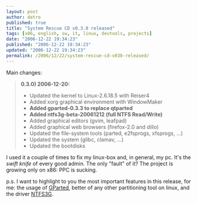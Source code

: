 ```yaml
---
layout: post
author: detro
published: true
title: "System Rescue CD v0.3.0 released"
tags: [x86, english, sw, it, linux, devtools, projects]
date: "2006-12-22 19:34:23"
published: "2006-12-22 19:34:23"
updated: "2006-12-22 19:34:23"
permalink: /2006/12/22/system-rescue-cd-v030-released/
---
```


Main changes:
<blockquote>
<strong>0.3.0) 2006-12-20:</strong>
<ul>
          	<li>Updated the kernel to Linux-2.6.18.5 with Reiser4</li>
          	<li>Added xorg graphical environment with WindowMaker</li>
	<li><strong>Added gparted-0.3.3 to replace qtparted</strong></li>
	<li><strong>Added ntfs3g-beta-20061212 (full NTFS Read/Write)</strong></li>
	<li>Added graphical editors (gvim, leafpad)</li>
	<li>Added graphical web browsers (firefox-2.0 and dillo)</li>
	<li>Updated the file-system tools (parted, e2fsprogs, xfsprogs, ...)</li>
	<li>Updated the system (glibc, clamav, ...)</li>
	<li>Updated the bootdisks </li>
</ul>
</blockquote>

I used it a couple of times to fix my linux-box and, in general, my pc. It's the <em>swift knife</em> of every good admin. The only "fault" of it? The project is growing only on x86: PPC is sucking.

p.s. I want to highlight to you the most important features in this release, for me: the usage of <a href="http://gparted.sourceforge.net/">GParted</a>, better of any other partitioning tool on linux, and the driver <a href="http://www.ntfs-3g.org/">NTFS3G</a>.
